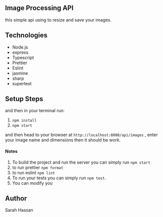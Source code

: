 ## Image Processing API

this simple api using to resize and save your images.


## Technologies

- Node.js
- express
- Typescript
- Prettier
- Eslint
- jasmine
- sharp
- supertest

## Setup Steps

and then in your terminal run:
1. `npm install`
2. `npm start`

and then head to your browser at `http://localhost:8000/api/images` , enter your image name and dimensions then it should be work.

#### Notes
1. To build the project and run the server you can simply run `npm start`
2. to run prettier `npm format`
3. to run eslint `npm lint`
4. To run your tests you can simply run `npm test`.
5. You can modify you


## Author

Sarah Hassan